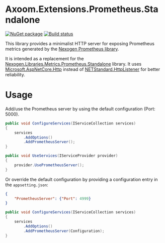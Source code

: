 # Axoom.Extensions.Prometheus.Standalone

[![NuGet package](https://img.shields.io/nuget/v/Axoom.Extensions.Prometheus.Standalone.svg)](https://www.nuget.org/packages/Axoom.Extensions.Prometheus.Standalone/)
[![Build status](https://img.shields.io/appveyor/ci/AXOOM/axoom-extensions-prometheus-standalone.svg)](https://ci.appveyor.com/project/AXOOM/axoom-extensions-prometheus-standalone)

This library provides a minimalist HTTP server for exposing Prometheus metrics generated by the [Nexogen Prometheus library](https://github.com/nexogen-international/Nexogen.Libraries.Metrics).

It is intended as a replacement for the [Nexogen.Libraries.Metrics.Prometheus.Standalone](https://www.nuget.org/packages/Nexogen.Libraries.Metrics.Prometheus.Standalone) library. It uses [Microsoft.AspNetCore.Http](https://www.nuget.org/packages/Microsoft.AspNetCore.Http/) instead of [NETStandard.HttpListener](https://www.nuget.org/packages/NETStandard.HttpListener/) for better reliability.

# Usage

Add/use the Prometheus server by using the default configuration (Port: 5000).

```csharp
public void ConfigureServices(IServiceCollection services)
{
    services
        .AddOptions()
        .AddPrometheusServer();
}

public void UseServices(IServiceProvider provider)
{
    provider.UsePrometheusServer();
}

```

Or override the default configuration by providing a configuration entry in the `appsetting.json`:

```json
{
    "PrometheusServer": {"Port": 4999}
}
```

```csharp
public void ConfigureServices(IServiceCollection services)
{
    services
        .AddOptions()
        .AddPrometheusServer(Configuration);
}
```
